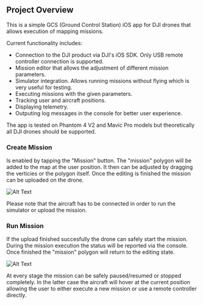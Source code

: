 ## Project Overview

This is a simple GCS (Ground Control Station) iOS app for DJI drones that allows execution of mapping missions.

Current functionality includes:
* Connection to the DJI product via DJI's iOS SDK. Only USB remote controller connection is supported.
* Mission editor that allows the adjustment of different mission parameters.
* Simulator integration. Allows running missions without flying which is very useful for testing.
* Executing missions with the given parameters.
* Tracking user and aircraft positions.
* Displaying telemetry.
* Outputing log messages in the console for better user experience.

The app is tested on Phantom 4 V2 and Mavic Pro models but theoretically all DJI drones should be supported.

### Create Mission

Is enabled by tapping the "Mission" button. The "mission" polygon will be added to the map at the user position.
It then can be adjusted by dragging the verticies or the polygon itself. Once the editing is finished the mission can
be uploaded on the drone.

![Alt Text](Screenshots/edit-mission.GIF)

Please note that the aircraft has to be connected in order to run the simulator or upload the mission.

### Run Mission

If the upload finished succesfully the drone can safely start the mission. During the mission execution the status
will be reported via the console. Once finished the "mission" polygon will return to the editing state.

![Alt Text](Screenshots/run-mission.GIF)

At every stage the mission can be safely paused/resumed or stopped completely. In the latter case the aircraft will
hover at the current position allowing the user to either execute a new mission or use a remote controller directly.
